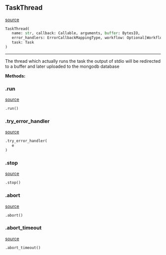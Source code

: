 #


## TaskThread
[source](https://github.com/llxp/chain-factory/blob/master/framework/src/chain_factory/task_thread.py/#L26)
```python 
TaskThread(
   name: str, callback: Callable, arguments, buffer: BytesIO,
   error_handlers: ErrorCallbackMappingType, workflow: Optional[Workflow],
   task: Task
)
```


---
The thread which actually runs the task
the output of stdio will be redirected to a buffer
and later uploaded to the mongodb database


**Methods:**


### .run
[source](https://github.com/llxp/chain-factory/blob/master/framework/src/chain_factory/task_thread.py/#L74)
```python
.run()
```


### .try_error_handler
[source](https://github.com/llxp/chain-factory/blob/master/framework/src/chain_factory/task_thread.py/#L112)
```python
.try_error_handler(
   e
)
```


### .stop
[source](https://github.com/llxp/chain-factory/blob/master/framework/src/chain_factory/task_thread.py/#L136)
```python
.stop()
```


### .abort
[source](https://github.com/llxp/chain-factory/blob/master/framework/src/chain_factory/task_thread.py/#L142)
```python
.abort()
```


### .abort_timeout
[source](https://github.com/llxp/chain-factory/blob/master/framework/src/chain_factory/task_thread.py/#L148)
```python
.abort_timeout()
```

